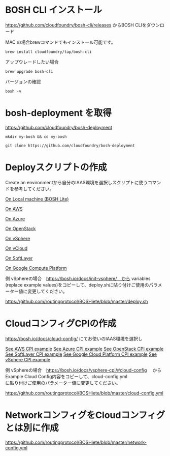 # BOSH CLI インストール

https://github.com/cloudfoundry/bosh-cli/releases
からBOSH CLIをダウンロード

MAC の場合brewコマンドでもインストール可能です。

```brew install cloudfoundry/tap/bosh-cli```

アップウレードしたい場合

```brew upgrade bosh-cli```

バージョンの確認

```bosh -v```

# bosh-deployment を取得

https://github.com/cloudfoundry/bosh-deployment

```mkdir my-bosh && cd my-bosh```

```git clone https://github.com/cloudfoundry/bosh-deployment```

# Deployスクリプトの作成


Create an environmentから自分のIAAS環境を選択しスクリプトに使うコマンドを参考してください。

[On Local machine (BOSH Lite)](https://bosh.io/docs/bosh-lite.html)

[On AWS](https://bosh.io/docs/init-aws.html)

[On Azure](https://bosh.io/docs/init-azure.html)

[On OpenStack](https://bosh.io/docs/init-openstack.html)

[On vSphere](https://bosh.io/docs/init-vsphere.html)

[On vCloud](https://bosh.io/docs/init-vcloud.html)

[On SoftLayer](https://bosh.io/docs/init-softlayer.html)

[On Google Compute Platform](https://bosh.io/docs/init-google.html)


例 vSphereの場合　https://bosh.io/docs/init-vsphere/　から variables (replace example values)をコピーして、deploy.shに貼り付けご使用のパラメーター値に変更してください。

https://github.com/routingprotocol/BOSHiete/blob/master/deploy.sh

# CloudコンフィグCPIの作成

https://bosh.io/docs/cloud-config/ にてお使いのIAAS環境を選択し

[See AWS CPI example](https://bosh.io/docs/aws-cpi/#cloud-config)
[See Azure CPI example](https://bosh.io/docs/azure-cpi/#cloud-config)
[See OpenStack CPI example](https://bosh.io/docs/openstack-cpi/#cloud-config)
[See SoftLayer CPI example](https://bosh.io/docs/softlayer-cpi/#cloud-config)
[See Google Cloud Platform CPI example](https://bosh.io/docs/google-cpi/#cloud-config)
[See vSphere CPI example](https://bosh.io/docs/vsphere-cpi/#cloud-config)

例 vSphereの場合　https://bosh.io/docs/vsphere-cpi/#cloud-config 　から Example Cloud Config内容をコピーして、cloud-config.yml  
に貼り付けご使用のパラメーター値に変更してください。

https://github.com/routingprotocol/BOSHiete/blob/master/cloud-config.yml 


# NetworkコンフィグをCloudコンフィグとは別に作成

https://github.com/routingprotocol/BOSHiete/blob/master/network-config.yml
